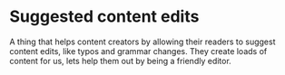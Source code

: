 # Suggested content edits
A thing that helps content creators by allowing their readers to suggest content edits, like typos and grammar changes.
They create loads of content for us, lets help them out by being a friendly editor.
